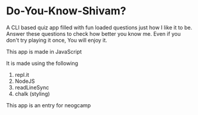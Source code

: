 # Do-You-Know-Shivam?

A CLI based quiz app filled with fun loaded questions just how I like it to be.
Answer these questions to check how better you know me.
Even if you don't try playing it once, You will enjoy it.

This app is made in JavaScript 

It is made using the following

1. repl.it
1. NodeJS
1. readLineSync
1. chalk (styling)

This app is an entry for neogcamp
